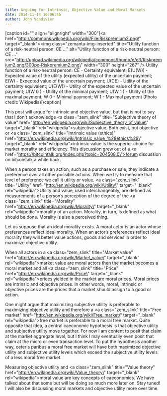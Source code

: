 ```yaml
---
title: Arguing for Intrinsic, Objective Value and Moral Markets
date: 2014-11-14 16:06:46
author: John Vandivier
---
```




[caption id=\"\" align=\"alignright\" width=\"300\"]<a href=\"http://commons.wikipedia.org/wiki/File:Riskpremium2.png\" target=\"_blank\"><img class=\"zemanta-img-inserted\" title=\"Utility function of a risk-neutral person: CE ...\" alt=\"Utility function of a risk-neutral person: CE ...\" src=\"http://upload.wikimedia.org/wikipedia/commons/thumb/e/e3/Riskpremium2.png/300px-Riskpremium2.png\" width=\"300\" height=\"267\" /></a> Utility function of a risk-neutral person: CE - Certainty equivalent; E(U(W)) - Expected value of the utility (expected utility) of the uncertain payment; E(W) - Expected value of the uncertain payment; U(CE) - Utility of the certainty equivalent; U(E(W)) - Utility of the expected value of the uncertain payment; U(W 0 ) - Utility of the minimal payment; U(W 1 ) - Utility of the maximal payment; W 0 - Minimal payment; W 1 - Maximal payment (Photo credit: Wikipedia)[/caption]

This post will argue for intrinsic and objective value, but that is not to say that I don't acknowledge <a class=\"zem_slink\" title=\"Subjective theory of value\" href=\"http://en.wikipedia.org/wiki/Subjective_theory_of_value\" target=\"_blank\" rel=\"wikipedia\">subjective value</a>. Both exist, but objective or <a class=\"zem_slink\" title=\"Intrinsic value (ethics)\" href=\"http://en.wikipedia.org/wiki/Intrinsic_value_%28ethics%29\" target=\"_blank\" rel=\"wikipedia\">intrinsic value</a> is the superior choice for market morality and efficiency. This discussion grew out of a <a href=\"https://bitcointalk.org/index.php?topic=204508.0\">forum discussion on bitcointalk</a> a while back.

When a person takes an action, such as a purchase or sale, they indicate a preference over all other possible actions. When we try to measure that level of preference we call it utility or value. <a class=\"zem_slink\" title=\"Utility\" href=\"http://en.wikipedia.org/wiki/Utility\" target=\"_blank\" rel=\"wikipedia\">Utility and value</a>, used interchangeably, are defined as measurements of a person’s perception of the degree of the <a class=\"zem_slink\" title=\"Morality\" href=\"http://en.wikipedia.org/wiki/Morality\" target=\"_blank\" rel=\"wikipedia\">morality</a> of an action. Morality, in turn, is defined as what should be done. Morality is also a perceived thing.

Let us suppose that an ideal morality exists. A moral actor is an actor whose preferences reflect ideal morality. When an actor’s preferences reflect ideal morality they will better value actions, goods and services in order to maximize objective utility.

When all actors in a <a class=\"zem_slink\" title=\"Market value\" href=\"http://en.wikipedia.org/wiki/Market_value\" target=\"_blank\" rel=\"wikipedia\">market value</a> are moral actors then the market becomes a moral market and all <a class=\"zem_slink\" title=\"Price\" href=\"http://en.wikipedia.org/wiki/Price\" target=\"_blank\" rel=\"wikipedia\">prices</a> yielded in the market are moral prices. Moral prices are intrinsic and objective prices. In other words, moral, intrinsic or objective prices are the prices that a market should assign to a good or action.

One might argue that maximizing subjective utility is preferable to maximizing objective utility and therefore a <a class=\"zem_slink\" title=\"Free market\" href=\"http://en.wikipedia.org/wiki/Free_market\" target=\"_blank\" rel=\"wikipedia\">free market</a> is preferable to a moral free market. Quite opposite that idea, a central caeconomic hypothesis is that objective utility and subjective utility move together. For now I am content to posit that claim at the market aggregate level, but I think I may eventually even posit that claim at the micro or even transaction level. To put the hypothesis another way, ceteris paribus a moral free market will have both maximized objective utility and subjective utility levels which exceed the subjective utility levels of a less moral free market.

Measuring objective utility and <a class=\"zem_slink\" title=\"Value theory\" href=\"http://en.wikipedia.org/wiki/Value_theory\" target=\"_blank\" rel=\"wikipedia\">moral value</a> are key concepts of caeconomics. We have talked about that some but will be doing so much more later on. Stay tuned! I will also be discussing moral markets and objective utility more over time.